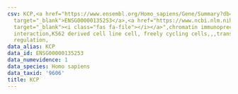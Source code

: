 ```yaml
---
csv: KCP,<a href="https://www.ensembl.org/Homo_sapiens/Gene/Summary?db=core;g=ENSG00000135253"
  target="_blank">ENSG00000135253</a>,<a href="https://www.ncbi.nlm.nih.gov/pubmed/23959860"
  target="_blank"><i class="fas fa-file"></i></a>",chromatin immunoprecipitation assay,direct
  interaction,K562 derived cell line cell, freely cycling cells,,,transcriptional
  regulation,
data_alias: KCP
data_id: ENSG00000135253
data_numevidence: 1
data_species: Homo sapiens
data_taxid: '9606'
title: KCP
---
```

